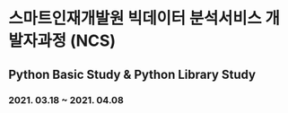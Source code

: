# 스마트인재개발원 빅데이터 분석서비스 개발자과정 (NCS)
## Python Basic Study & Python Library Study
### 2021. 03.18 ~ 2021. 04.08
